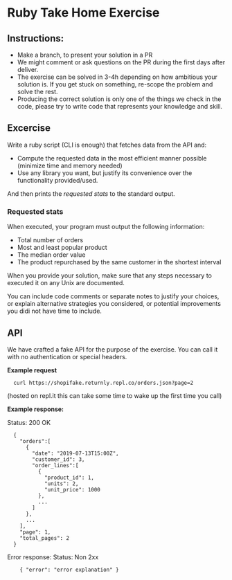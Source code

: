 # Ruby Take Home Exercise

## Instructions:

- Make a branch, to present your solution in a PR
- We might comment or ask questions on the PR during the first days after
  deliver.
- The exercise can be solved in 3-4h depending on how ambitious your solution
  is. If you get stuck on something, re-scope the problem and solve the rest.
- Producing the correct solution is only one of the things we check in the
  code, please try to write code that represents your knowledge and skill.

## Excercise

Write a ruby script (CLI is enough) that fetches data from the API and:

- Compute the requested data in the most efficient manner possible (minimize
  time and memory needed)
- Use any library you want, but justify its convenience over the functionality
  provided/used.
  
And then prints the _requested stats_ to the standard output.

### Requested stats

When executed, your program must output the following information:

- Total number of orders
- Most and least popular product
- The median order value
- The product repurchased by the same customer in the shortest interval

When you provide your solution, make sure that any steps necessary to executed
it on any Unix are documented.

You can include code comments or separate notes to justify your choices, or
explain alternative strategies you considered, or potential improvements you
didi not have time to include.

## API

We have crafted a fake API for the purpose of the exercise. You can call it
with no authentication or special headers.

**Example request**

```
  curl https://shopifake.returnly.repl.co/orders.json?page=2
```
(hosted on repl.it this can take some time to wake up the first time you call)

**Example response:**

Status: 200 OK

```
  {
    "orders":[
      {
        "date": "2019-07-13T15:00Z",
        "customer_id": 3,
        "order_lines":[
          {
            "product_id": 1,
            "units": 2,
            "unit_price": 1000
          },
          ...
        ]
      },
      ...
    ],
    "page": 1,
    "total_pages": 2
  }
```

Error response:
Status: Non 2xx

```
    { "error": "error explanation" }
```
